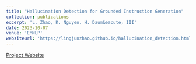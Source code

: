 ```yaml
---
title: "Hallucination Detection for Grounded Instruction Generation"
collection: publications
excerpt: 'L. Zhao, K. Nguyen, H. Daum&eacute; III'
date: 2023-10-07
venue: 'EMNLP'
websiteurl: 'https://lingjunzhao.github.io/hallucination_detection.html'
---
```


[Project Website](https://lingjunzhao.github.io/hallucination_detection.html)
